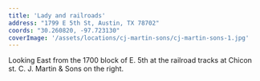 ```yaml
---
title: 'Lady and railroads'
address: "1799 E 5th St, Austin, TX 78702"
coords: "30.260820, -97.723130"
coverImage: '/assets/locations/cj-martin-sons/cj-martin-sons-1.jpg'
---
```


Looking East from the 1700 block of E. 5th at the railroad tracks at Chicon st. C. J. Martin & Sons on the right.
